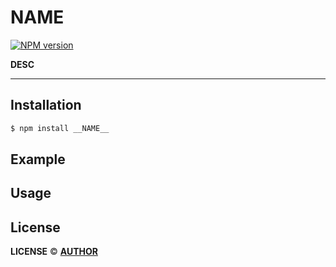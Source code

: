 # __NAME__
[![NPM version](https://img.shields.io/npm/v/__NAME__.svg?style=flat-square)](https://www.npmjs.org/package/__NAME__)

__DESC__

------

## Installation

```bash
$ npm install __NAME__
```

## Example

## Usage

## License

__LICENSE__ © [__AUTHOR__](#)
